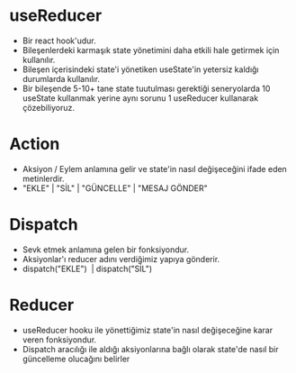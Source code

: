 # useReducer

- Bir react hook'udur.
- Bileşenlerdeki karmaşık state yönetimini daha etkili hale getirmek için kullanılır.
- Bileşen içerisindeki state'i yönetiken useState'in yetersiz kaldığı durumlarda kullanılır.
- Bir bileşende 5-10+ tane state tuutulması gerektiği seneryolarda 10 useState kullanmak yerine aynı sorunu 1 useReducer kullanarak çözebiliyoruz.

# Action

- Aksiyon / Eylem anlamına gelir ve state'in nasıl değişeceğini ifade eden metinlerdir.
- "EKLE" | "SİL" | "GÜNCELLE" | "MESAJ GÖNDER"

# Dispatch

- Sevk etmek anlamına gelen bir fonksiyondur.
- Aksiyonlar'ı reducer adını verdiğimiz yapıya gönderir.
- dispatch("EKLE")  | dispatch("SİL")

# Reducer

- useReducer hooku ile yönettiğimiz state'in nasıl değişeceğine karar veren fonksiyondur.
- Dispatch aracılığı ile aldığı aksiyonlarına bağlı olarak state'de nasıl bir güncelleme olucağını belirler
